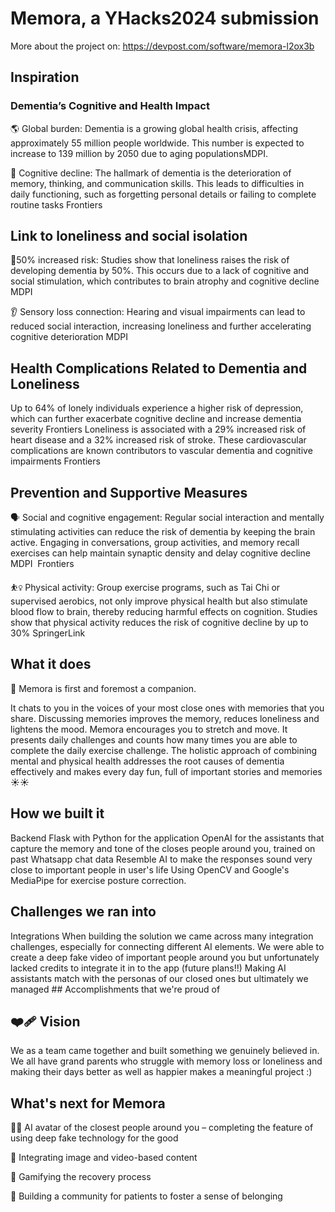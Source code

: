 # Memora, a YHacks2024 submission
More about the project on: https://devpost.com/software/memora-l2ox3b

## Inspiration
### Dementia’s Cognitive and Health Impact
 🌎 Global burden: Dementia is a growing global health crisis, affecting approximately 55 million people worldwide. This number is expected to increase to 139 million by 2050 due to aging populations​ MDPI.

 🧠 Cognitive decline: The hallmark of dementia is the deterioration of memory, thinking, and communication skills. This leads to difficulties in daily functioning, such as forgetting personal details or failing to complete routine tasks​ Frontiers

## Link to loneliness and social isolation
🧍50% increased risk: Studies show that loneliness raises the risk of developing dementia by 50%. This occurs due to a lack of cognitive and social stimulation, which contributes to brain atrophy and cognitive decline​ MDPI

👂 Sensory loss connection: Hearing and visual impairments can lead to reduced social interaction, increasing loneliness and further accelerating cognitive deterioration​ MDPI

## Health Complications Related to Dementia and Loneliness
Up to 64% of lonely individuals experience a higher risk of depression, which can further exacerbate cognitive decline and increase dementia severity​ Frontiers
Loneliness is associated with a 29% increased risk of heart disease and a 32% increased risk of stroke. These cardiovascular complications are known contributors to vascular dementia and cognitive impairments​ Frontiers

## Prevention and Supportive Measures
🗣️ Social and cognitive engagement: Regular social interaction and mentally stimulating activities can reduce the risk of dementia by keeping the brain active. Engaging in conversations, group activities, and memory recall exercises can help maintain synaptic density and delay cognitive decline MDPI ​ Frontiers

⛹️‍♀️ Physical activity: Group exercise programs, such as Tai Chi or supervised aerobics, not only improve physical health but also stimulate blood flow to brain, thereby reducing harmful effects on cognition. Studies show that physical activity reduces the risk of cognitive decline by up to 30%​ SpringerLink

## What it does
🩵 Memora is first and foremost a companion.

It chats to you in the voices of your most close ones with memories that you share. Discussing memories improves the memory, reduces loneliness and lightens the mood.
Memora encourages you to stretch and move. It presents daily challenges and counts how many times you are able to complete the daily exercise challenge.
The holistic approach of combining mental and physical health addresses the root causes of dementia effectively and makes every day fun, full of important stories and memories ☀️☀️

## How we built it
Backend
Flask with Python for the application
OpenAI for the assistants that capture the memory and tone of the closes people around you, trained on past Whatsapp chat data
Resemble AI to make the responses sound very close to important people in user's life
Using OpenCV and Google's MediaPipe for exercise posture correction.
## Challenges we ran into
Integrations
When building the solution we came across many integration challenges, especially for connecting different AI elements. We were able to create a deep fake video of important people around you but unfortunately lacked credits to integrate it in to the app (future plans!!)
Making AI assistants match with the personas of our closed ones but ultimately we managed ## Accomplishments that we're proud of
## ❤️‍🩹 Vision
We as a team came together and built something we genuinely believed in. We all have grand parents who struggle with memory loss or loneliness and making their days better as well as happier makes a meaningful project :)
## What's next for Memora
👩‍💻 AI avatar of the closest people around you – completing the feature of using deep fake technology for the good

🌄 Integrating image and video-based content

🎯 Gamifying the recovery process

👭 Building a community for patients to foster a sense of belonging

